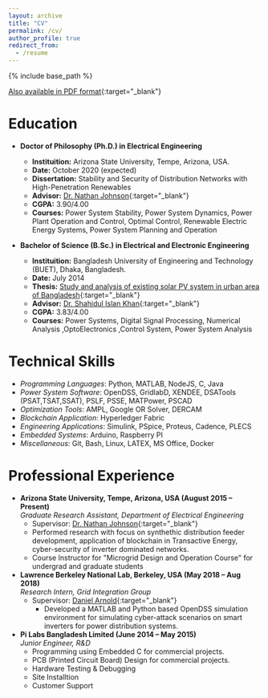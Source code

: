 ```yaml
---
layout: archive
title: "CV"
permalink: /cv/
author_profile: true
redirect_from:
  - /resume
---
```


{% include base_path %}

[Also available in PDF format](https://sssaha.github.io/files/CV_Shammya_Saha.pdf){:target="_blank"}

Education
======
- **Doctor of Philosophy (Ph.D.) in Electrical Engineering**
  - **Instituition:** Arizona State University, Tempe, Arizona, USA.
  - **Date:** October 2020 (expected)
  - **Dissertation:** Stability and Security of Distribution Networks with High-Penetration Renewables
  - **Advisor:** [Dr. Nathan Johnson](https://sustainability.asu.edu/person/nathan-johnson/){:target="_blank"}
  - **CGPA:** 3.90/4.00 
  - **Courses:** Power System Stability, Power System Dynamics, Power Plant Operation and Control, Optimal Control, Renewable Electric Energy Systems, Power System Planning and Operation

- **Bachelor of Science (B.Sc.) in Electrical and Electronic Engineering**
  - **Instituition:** Bangladesh University of Engineering and Technology (BUET), Dhaka, Bangladesh.
  - **Date:** July 2014
  - **Thesis:** [Study and analysis of existing solar PV system in urban area of Bangladesh](https://ieeexplore.ieee.org/document/7026965){:target="_blank"}
  - **Advisor:** [Dr. Shahidul Islan Khan](https://www.bracu.ac.bd/about/people/shahidul-islam-khan-phd){:target="_blank"}
  - **CGPA:** 3.83/4.00 
  - **Courses:** Power Systems, Digital Signal Processing, Numerical Analysis ,OptoElectronics ,Control System, Power System Analysis


Technical Skills
======
- *Programming Languages*: Python, MATLAB, NodeJS, C, Java 
- *Power System Software*:  OpenDSS, GridlabD, XENDEE, DSATools (PSAT,TSAT,SSAT), PSLF, PSSE, MATPower, PSCAD
- *Optimization Tools*:  AMPL, Google OR Solver, DERCAM
- *Blockchain Application*: Hyperledger Fabric
- *Engineering Applications*: Simulink, PSpice, Proteus, Cadence, PLECS
- *Embedded Systems*: Arduino, Raspberry PI
- *Miscellaneous*:  Git, Bash, Linux, LATEX, MS Office, Docker 


Professional Experience
======
- **Arizona State University, Tempe, Arizona, USA (August 2015 – Present)**<br>
*Graduate Research Assistant, Department of Electrical Engineering*
  - Supervisor: [Dr. Nathan Johnson](https://sustainability.asu.edu/person/nathan-johnson/){:target="_blank"} 
  - Performed research with focus on synthethic distribution feeder development, application of blockchain in Transactive Energy, cyber-security of inverter dominated networks.
  <!-- - Published 2 journals and 4 conference papers so far.<br> -->
  - Course Instructor for "Microgrid Design and Operation Course" for undergrad and graduate students
  <!-- - Instructed 50 students on average each year in MATLAB.   -->
- **Lawrence Berkeley National Lab, Berkeley, USA (May 2018 – Aug 2018)**<br>
*Research Intern, Grid Integration Group*
  - Supervisor: [Daniel Arnold](https://eta.lbl.gov/people/daniel-arnold){:target="_blank"}
    - Developed a MATLAB and Python based OpenDSS simulation environment for simulating cyber-attack scenarios on smart inverters for power distribution systems.
- **Pi Labs Bangladesh Limited  (June 2014 – May 2015)**<br>
*Junior Engineer, R&D*
  - Programming using Embedded C for commercial projects.
  - PCB (Printed Circuit Board) Design for commercial projects.
  - Hardware Testing & Debugging
  - Site Installtion
  - Customer Support  




















<!-- Research Experience
======
- Details of my research can be found in the page [Research](https://samrat-nath.github.io/research/)
- Full list of publications is avaialble in the page [Publications](https://samrat-nath.github.io/publications/) -->

<!--
Selected Publications
======
  <ul>{% for post in site.publications %}
    {% include archive-single-cv.html %}
  {% endfor %}</ul>
-->  

<!-- Academic Awards & Scholarships
======
- *Dean’s List Award, BUET (2010 – 2012)*
  - Obtained Honors (3.75) grade point in junior and senior years.
- *University Admission Test Excellency Scholarship, BUET (2009)*
  - Ranked in top 1% among 7000+ applicants in undergraduate admission test.
- *Dhaka Education Board Scholarship, Ministry of Education, Bangladesh (2008)*
  - For excellence in Higher Secondary School Certificate Examination (H.S.C).
- *Perfect Attendance Certificate, Notre Dame College, Dhaka, Bangladesh (2006-2008)*
  - Maintained 100% class attendance in higher secondary school. -->

<!-- Leadership Experience
======
- *President, Bangladesh Student Organization at the UA (Jun 2017 – May 2018)*
  - Managed a registered student organization of 37 Bangladeshi students.
  - Organized an annual cultural event with 130+ guests inculding faculty and students from different countries.

Professional Affiliations
======
- Member, IEEE (Jan 2018 – Dec 2019)
- Member, IEEE Young Professionals (Jan 2018 – Dec 2019)
- Member, IEEE Signal Processing Society (Jan 2019 – Dec 2019) -->

